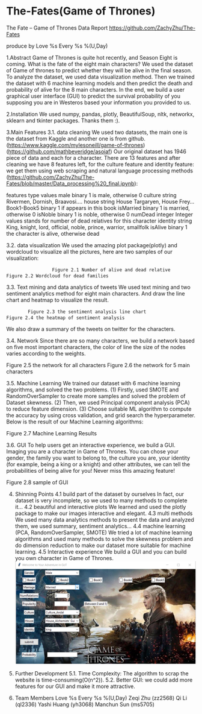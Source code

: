 # The-Fates(Game of Thrones)
The Fate – Game of Thrones
Data Report
https://github.com/ZachyZhu/The-Fates

produce by 
Love %s Every %s %(U,Day)

 




1.Abstract
Game of Thrones is quite hot recently, and Season Eight is coming. What is the fate of the eight main characters? We used the dataset of Game of thrones to predict whether they will be alive in the final season. To analyze the dataset, we used data visualization method. Then we trained the dataset with 6 machine learning models and then predict the death and probability of alive for the 8 main characters. In the end, we build a user graphical user interface (GUI) to predict the survival probability of you supposing you are in Westeros based your information you provided to us.


2.Installation
We used numpy, pandas, plotly, BeautifulSoup, nltk, networkx, sklearn and tkinter packages.
Thanks them :).


3.Main Features
3.1. data cleaning
We used two datasets, the main one is the dataset from Kaggle and another one is from github. (https://www.kaggle.com/mylesoneill/game-of-thrones) 
(https://github.com/mathbeveridge/asoiaf)
Our original dataset has 1946 piece of data and each for a character. There are 13 features and after cleaning we have 8 features left, for the culture feature and identity feature: we get them using web scraping and natural language processing methods 
(https://github.com/ZachyZhu/The-Fates/blob/master/Data_processing%20_final.ipynb):

features	type	values
male	binary	1 is male, otherwise 0
culture	string	Rivermen, Dornish, Braavosi….
house	string	House Targaryen, House Frey…
Book1-Book5	binary	1 if appears in this book
isMarried	binary	1 is married, otherwise 0
isNoble	binary	1 is noble, otherwise 0
numDead	integer	Integer values stands for number of dead relatives for this character
identity	string	King, knight, lord, official, noble, prince, warrior, smallfolk
isAlive	binary	1 the character is alive, otherwise dead













3.2.  data visualization
We used the amazing plot package(plotly) and wordcloud to visualize all the pictures, here are two samples of our visualization:
         
                     Figure 2.1 Number of alive and dead relative                                   Figure 2.2 Wordcloud for dead families


3.3. Text mining and data analytics of tweets
We used text mining and two sentiment analytics method for eight main characters. And draw the line chart and heatmap to visualize the result. 
               
            Figure 2.3 the sentiment analysis line chart                                            Figure 2.4 the heatmap of sentiment analysis

We also draw a summary of the tweets on twitter for the characters.

3.4. Network
Since there are so many characters, we build a network based on five most important characters, the color of line the size of the nodes varies according to the weights.

                      
Figure 2.5 the network for all characters                          Figure 2.6 the network for 5 main characters


 3.5. Machine Learning
We trained our dataset with 6 machine learning algorithms, and solved the two problems.
(1) Firstly, used SMOTE and RandomOverSampler to create more samples and solved the problem of Dataset skewness.
(2) Then, we used Principal component analysis (PCA) to reduce feature dimension.
(3) Choose suitable ML algorithm to compute the accuracy by using cross validation, and grid search the hyperparameter.
Below is the result of our Machine Learning algorithms:
 
Figure 2.7 Machine Learning Results


3.6. GUI
To help users get an interactive experience, we build a GUI. Imaging you are a character in Game of Thrones. You can chose your gender, the family you want to belong to, the culture you are, your identity (for example, being a king or a knight) and other attributes, we can tell the probabilities of being alive for you! Never miss this amazing feature!
 
Figure 2.8 sample of GUI


4. Shinning Points
4.1 build part of the dataset by ourselves
In fact, our dataset is very incomplete, so we used to many methods to complete it…
4.2 beautiful and interactive plots
We learned and used the plotly package to make our images interactive and elegant.
4.3 multi methods
We used many data analytics methods to present the data and analyzed them, we used summary, sentiment analytics…
4.4 machine learning (PCA, RandomOverSampler, SMOTE)
We tried a lot of machine learning algorithms and used many methods to solve the skewness problem and do dimension reduction to make our dataset more suitable for machine learning.
4.5 Interactive experience
We build a GUI and you can build you own character in Game of Thrones.
![](https://github.com/ZachyZhu/The-Fates/blob/master/Game%20of%20Thrones%20GUI.jpg)

5. Further Development
5.1. Time Complexity: 
The algorithm to scrap the website is time-consuming(O(n^2)).
5.2. Better GUI: 
we could add more features for our GUI and make it more attractive.


6. Team Members
Love %s Every %s %(U,Day)
Zeqi Zhu (zz2568)
Qi Li (ql2336)
Yashi Huang (yh3068)
Manchun Sun (ms5705)

